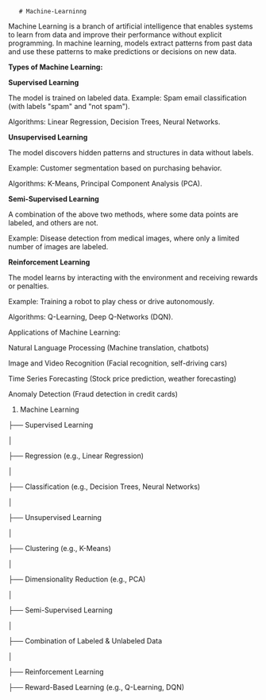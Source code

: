        # Machine-Learninng
Machine Learning is a branch of artificial intelligence that enables systems to learn from data and improve their performance without explicit programming. In machine learning, models extract patterns from past data and use these patterns to make predictions or decisions on new data.

**Types of Machine Learning:**

**Supervised Learning**

The model is trained on labeled data.
Example: Spam email classification (with labels "spam" and "not spam").

Algorithms: Linear Regression, Decision Trees, Neural Networks.

**Unsupervised Learning**

The model discovers hidden patterns and structures in data without labels.

Example: Customer segmentation based on purchasing behavior.

Algorithms: K-Means, Principal Component Analysis (PCA).

**Semi-Supervised Learning**

A combination of the above two methods, where some data points are labeled, and others are not.

Example: Disease detection from medical images, where only a limited number of images are labeled.

**Reinforcement Learning**

The model learns by interacting with the environment and receiving rewards or penalties.

Example: Training a robot to play chess or drive autonomously.

Algorithms: Q-Learning, Deep Q-Networks (DQN).

Applications of Machine Learning:

Natural Language Processing (Machine translation, chatbots)

Image and Video Recognition (Facial recognition, self-driving cars)

Time Series Forecasting (Stock price prediction, weather forecasting)

Anomaly Detection (Fraud detection in credit cards)



1. Machine Learning

├── Supervised Learning

│ 

  ├── Regression (e.g., Linear Regression)

│  

 ├── Classification (e.g., Decision Trees, Neural Networks)

│

├── Unsupervised Learning

│  

 ├── Clustering (e.g., K-Means)

│  

 ├── Dimensionality Reduction (e.g., PCA)

│

├── Semi-Supervised Learning

│  

 ├── Combination of Labeled & Unlabeled Data

│

├── Reinforcement Learning

├── Reward-Based Learning (e.g., Q-Learning, DQN)



